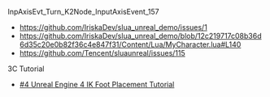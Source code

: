 InpAxisEvt_Turn_K2Node_InputAxisEvent_157
- https://github.com/IriskaDev/slua_unreal_demo/issues/1
- https://github.com/IriskaDev/slua_unreal_demo/blob/12c219717c08b36d6d35c20e0b82f36c4e847f31/Content/Lua/MyCharacter.lua#L140
- https://github.com/Tencent/sluaunreal/issues/115

3C Tutorial
- [#4 Unreal Engine 4 IK Foot Placement Tutorial](https://www.youtube.com/watch?v=0LhcSMz7uks&t=79s)
